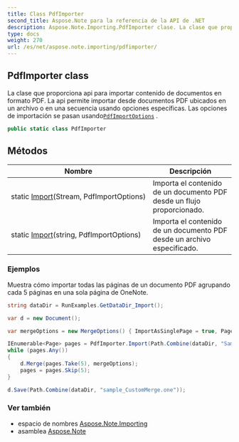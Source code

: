 ```yaml
---
title: Class PdfImporter
second_title: Aspose.Note para la referencia de la API de .NET
description: Aspose.Note.Importing.PdfImporter clase. La clase que proporciona api para importar contenido de documentos en formato PDF. La api permite importar desde documentos PDF ubicados en un archivo o en una secuencia usando opciones específicas. Las opciones de importación se pasan usandoPdfImportOptions .
type: docs
weight: 270
url: /es/net/aspose.note.importing/pdfimporter/
---
```

## PdfImporter class

La clase que proporciona api para importar contenido de documentos en formato PDF. La api permite importar desde documentos PDF ubicados en un archivo o en una secuencia usando opciones específicas. Las opciones de importación se pasan usando[`PdfImportOptions`](../pdfimportoptions/) .

```csharp
public static class PdfImporter
```

## Métodos

| Nombre | Descripción |
| --- | --- |
| static [Import](../../aspose.note.importing/pdfimporter/import/#import)(Stream, PdfImportOptions) | Importa el contenido de un documento PDF desde un flujo proporcionado. |
| static [Import](../../aspose.note.importing/pdfimporter/import/#import_1)(string, PdfImportOptions) | Importa el contenido de un documento PDF desde un archivo especificado. |

### Ejemplos

Muestra cómo importar todas las páginas de un documento PDF agrupando cada 5 páginas en una sola página de OneNote.

```csharp
string dataDir = RunExamples.GetDataDir_Import();

var d = new Document();

var mergeOptions = new MergeOptions() { ImportAsSinglePage = true, PageSpacing = 100 };

IEnumerable<Page> pages = PdfImporter.Import(Path.Combine(dataDir, "SampleGrouping.pdf"));
while (pages.Any())
{
    d.Merge(pages.Take(5), mergeOptions);
    pages = pages.Skip(5);
}

d.Save(Path.Combine(dataDir, "sample_CustomMerge.one"));
```

### Ver también

* espacio de nombres [Aspose.Note.Importing](../../aspose.note.importing/)
* asamblea [Aspose.Note](../../)


